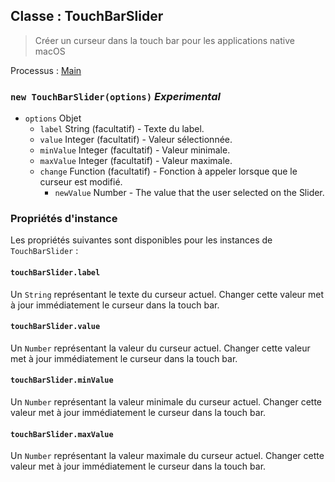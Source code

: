 ## Classe : TouchBarSlider

> Créer un curseur dans la touch bar pour les applications native macOS

Processus : [Main](../tutorial/quick-start.md#main-process)

### `new TouchBarSlider(options)` *Experimental*

* `options` Objet 
  * `label` String (facultatif) - Texte du label.
  * `value` Integer (facultatif) - Valeur sélectionnée.
  * `minValue` Integer (facultatif) - Valeur minimale.
  * `maxValue` Integer (facultatif) - Valeur maximale.
  * `change` Function (facultatif) - Fonction à appeler lorsque que le curseur est modifié. 
    * `newValue` Number - The value that the user selected on the Slider.

### Propriétés d'instance

Les propriétés suivantes sont disponibles pour les instances de `TouchBarSlider` :

#### `touchBarSlider.label`

Un `String` représentant le texte du curseur actuel. Changer cette valeur met à jour immédiatement le curseur dans la touch bar.

#### `touchBarSlider.value`

Un `Number` représentant la valeur du curseur actuel. Changer cette valeur met à jour immédiatement le curseur dans la touch bar.

#### `touchBarSlider.minValue`

Un `Number` représentant la valeur minimale du curseur actuel. Changer cette valeur met à jour immédiatement le curseur dans la touch bar.

#### `touchBarSlider.maxValue`

Un `Number` représentant la valeur maximale du curseur actuel. Changer cette valeur met à jour immédiatement le curseur dans la touch bar.